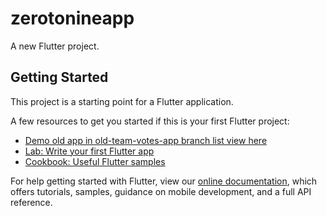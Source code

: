# zerotonineapp

A new Flutter project.

## Getting Started

This project is a starting point for a Flutter application.

A few resources to get you started if this is your first Flutter project:
- [Demo old app in old-team-votes-app branch list view here](https://github.com/phuocding/ZerotoNineProject/blob/old-team-votes-app/lib/listview112218.md)
- [Lab: Write your first Flutter app](https://flutter.io/docs/get-started/codelab)
- [Cookbook: Useful Flutter samples](https://flutter.io/docs/cookbook)

For help getting started with Flutter, view our 
[online documentation](https://flutter.io/docs), which offers tutorials, 
samples, guidance on mobile development, and a full API reference.
